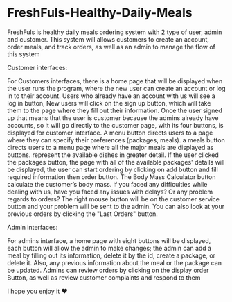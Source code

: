 # FreshFuls-Healthy-Daily-Meals
FreshFuls is healthy daily meals ordering system with 2 type of user, admin and customer. This system will allows customers to create an account, order meals, and track orders, as well as an admin to manage the flow of this system


Customer interfaces:

For Customers interfaces, there is a home page that will be displayed when the user runs the program, where the new user can create an account or log in to their account. 
Users who already have an account with us will see a log in button, New users will click on the sign up button, which will take them to the page where they fill out their information.
Once the user signed up that means that the user is customer because the admins already have accounts, so it will go directly to the customer page, with its four buttons, is displayed for customer interface.
A menu button directs users to a page where they can specify their preferences (packages, meals). a meals button directs users to a menu page where all the major meals are displayed as buttons. represent the available dishes in greater detail. If the user clicked the packages button, the page with all of the available packages' details will be displayed, the user can start ordering by clicking on add button and fill required information then order button.
The Body Mass Calculator button calculate the customer’s body mass.
if you faced any difficulties while dealing with us, have you faced any issues with delays? Or any problem regards to orders? The right mouse button will be on the customer service button and your problem will be sent to the admin. You can also look at your previous orders by clicking the "Last Orders" button.


Admin interfaces:

For admins interface, a home page with eight buttons will be displayed, each button will allow the admin to make changes;
the admin can add a meal by filling out its information, delete it by the id, create a package, or delete it. 
Also, any previous information about the meal or the package can be updated.
Admins can review orders by clicking on the display order Button, as well as review customer complaints and respond to them

I hope you enjoy it ❤
